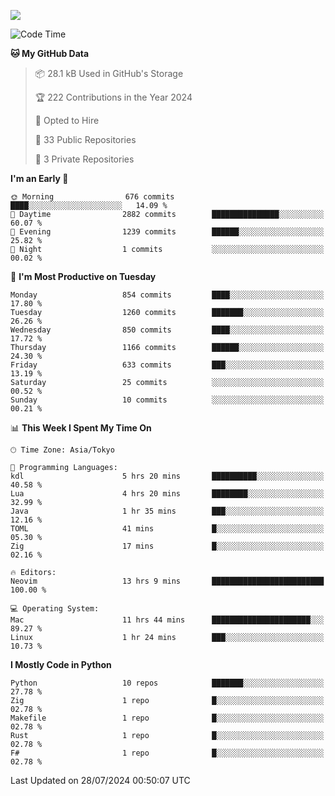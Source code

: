 ![](https://komarev.com/ghpvc/?username=kitagawa-hr)

<!--START_SECTION:waka-->
![Code Time](http://img.shields.io/badge/Code%20Time-969%20hrs%205%20mins-blue)

**🐱 My GitHub Data** 

> 📦 28.1 kB Used in GitHub's Storage 
 > 
> 🏆 222 Contributions in the Year 2024
 > 
> 💼 Opted to Hire
 > 
> 📜 33 Public Repositories 
 > 
> 🔑 3 Private Repositories 
 > 
**I'm an Early 🐤** 

```text
🌞 Morning                676 commits         ████░░░░░░░░░░░░░░░░░░░░░   14.09 % 
🌆 Daytime                2882 commits        ███████████████░░░░░░░░░░   60.07 % 
🌃 Evening                1239 commits        ██████░░░░░░░░░░░░░░░░░░░   25.82 % 
🌙 Night                  1 commits           ░░░░░░░░░░░░░░░░░░░░░░░░░   00.02 % 
```
📅 **I'm Most Productive on Tuesday** 

```text
Monday                   854 commits         ████░░░░░░░░░░░░░░░░░░░░░   17.80 % 
Tuesday                  1260 commits        ███████░░░░░░░░░░░░░░░░░░   26.26 % 
Wednesday                850 commits         ████░░░░░░░░░░░░░░░░░░░░░   17.72 % 
Thursday                 1166 commits        ██████░░░░░░░░░░░░░░░░░░░   24.30 % 
Friday                   633 commits         ███░░░░░░░░░░░░░░░░░░░░░░   13.19 % 
Saturday                 25 commits          ░░░░░░░░░░░░░░░░░░░░░░░░░   00.52 % 
Sunday                   10 commits          ░░░░░░░░░░░░░░░░░░░░░░░░░   00.21 % 
```


📊 **This Week I Spent My Time On** 

```text
🕑︎ Time Zone: Asia/Tokyo

💬 Programming Languages: 
kdl                      5 hrs 20 mins       ██████████░░░░░░░░░░░░░░░   40.58 % 
Lua                      4 hrs 20 mins       ████████░░░░░░░░░░░░░░░░░   32.99 % 
Java                     1 hr 35 mins        ███░░░░░░░░░░░░░░░░░░░░░░   12.16 % 
TOML                     41 mins             █░░░░░░░░░░░░░░░░░░░░░░░░   05.30 % 
Zig                      17 mins             █░░░░░░░░░░░░░░░░░░░░░░░░   02.16 % 

🔥 Editors: 
Neovim                   13 hrs 9 mins       █████████████████████████   100.00 % 

💻 Operating System: 
Mac                      11 hrs 44 mins      ██████████████████████░░░   89.27 % 
Linux                    1 hr 24 mins        ███░░░░░░░░░░░░░░░░░░░░░░   10.73 % 
```

**I Mostly Code in Python** 

```text
Python                   10 repos            ███████░░░░░░░░░░░░░░░░░░   27.78 % 
Zig                      1 repo              █░░░░░░░░░░░░░░░░░░░░░░░░   02.78 % 
Makefile                 1 repo              █░░░░░░░░░░░░░░░░░░░░░░░░   02.78 % 
Rust                     1 repo              █░░░░░░░░░░░░░░░░░░░░░░░░   02.78 % 
F#                       1 repo              █░░░░░░░░░░░░░░░░░░░░░░░░   02.78 % 
```




 Last Updated on 28/07/2024 00:50:07 UTC
<!--END_SECTION:waka-->
